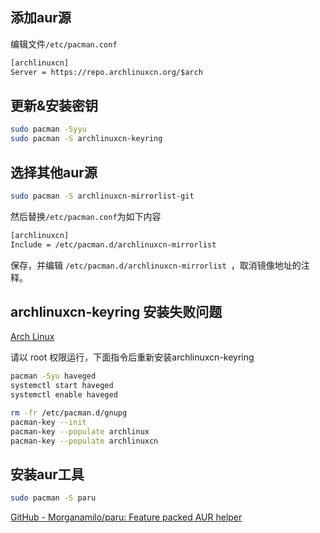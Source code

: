 ## 添加aur源

编辑文件`/etc/pacman.conf`

```xml
[archlinuxcn]  
Server = https://repo.archlinuxcn.org/$arch
```

## 更新&安装密钥

```bash
sudo pacman -Syyu
sudo pacman -S archlinuxcn-keyring
```

## 选择其他aur源

```bash
sudo pacman -S archlinuxcn-mirrorlist-git
```

然后替换` /etc/pacman.conf `为如下内容

```bash
[archlinuxcn]
Include = /etc/pacman.d/archlinuxcn-mirrorlist
```

保存，并编辑 `/etc/pacman.d/archlinuxcn-mirrorlist `，取消镜像地址的注释。

## archlinuxcn-keyring 安装失败问题

[Arch Linux](https://www.archlinuxcn.org/gnupg-2-1-and-the-pacman-keyring/)

请以 root 权限运行，下面指令后重新安装archlinuxcn-keyring

```bash
pacman -Syu haveged
systemctl start haveged
systemctl enable haveged

rm -fr /etc/pacman.d/gnupg
pacman-key --init
pacman-key --populate archlinux
pacman-key --populate archlinuxcn
```

## 安装aur工具

```bash
sudo pacman -S paru
```

[GitHub - Morganamilo/paru: Feature packed AUR helper](https://github.com/morganamilo/paru)